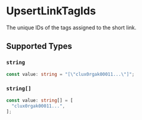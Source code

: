 # UpsertLinkTagIds

The unique IDs of the tags assigned to the short link.


## Supported Types

### `string`

```typescript
const value: string = "[\"clux0rgak00011...\"]";
```

### `string[]`

```typescript
const value: string[] = [
  "clux0rgak00011...",
];
```

